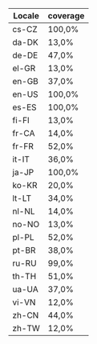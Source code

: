 ﻿| Locale | coverage |
| ------ | -------- |
| cs-CZ | 100,0% |
| da-DK | 13,0% |
| de-DE | 47,0% |
| el-GR | 13,0% |
| en-GB | 37,0% |
| en-US | 100,0% |
| es-ES | 100,0% |
| fi-FI | 13,0% |
| fr-CA | 14,0% |
| fr-FR | 52,0% |
| it-IT | 36,0% |
| ja-JP | 100,0% |
| ko-KR | 20,0% |
| lt-LT | 34,0% |
| nl-NL | 14,0% |
| no-NO | 13,0% |
| pl-PL | 52,0% |
| pt-BR | 38,0% |
| ru-RU | 99,0% |
| th-TH | 51,0% |
| ua-UA | 37,0% |
| vi-VN | 12,0% |
| zh-CN | 44,0% |
| zh-TW | 12,0% |
